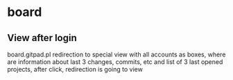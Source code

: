 # board
## View after login 
board.gitpad.pl  redirection to special view with all accounts as boxes, where are information about last 3 changes, commits, etc and list of 3 last opened projects, after click, redirection is going to view 
